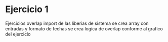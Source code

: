 # Ejercicio 1
Ejercicios overlap 
import de las liberias de sistema 
se crea array con  entradas y formato de fechas
se crea logica de overlap conforme al grafico del ejercicio
